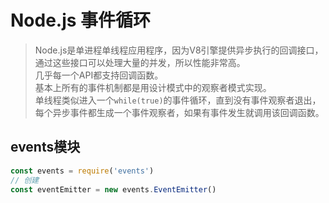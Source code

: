 # Node.js 事件循环

> Node.js是单进程单线程应用程序，因为V8引擎提供异步执行的回调接口，通过这些接口可以处理大量的并发，所以性能非常高。  
> 几乎每一个API都支持回调函数。  
> 基本上所有的事件机制都是用设计模式中的观察者模式实现。  
> 单线程类似进入一个`while(true)`的事件循环，直到没有事件观察者退出，每个异步事件都生成一个事件观察者，如果有事件发生就调用该回调函数。  

## events模块
```js
const events = require('events')
// 创建
const eventEmitter = new events.EventEmitter()
```